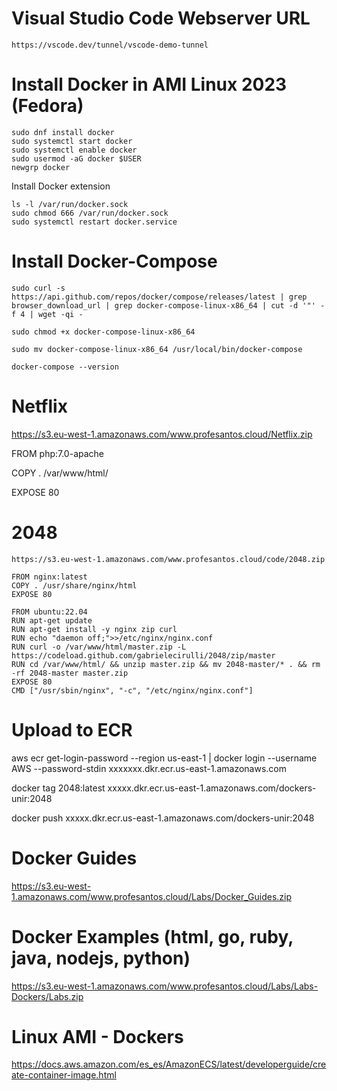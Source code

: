 # Visual Studio Code Webserver URL
```
https://vscode.dev/tunnel/vscode-demo-tunnel
```

# Install Docker in AMI Linux 2023 (Fedora)
```
sudo dnf install docker
sudo systemctl start docker
sudo systemctl enable docker
sudo usermod -aG docker $USER
newgrp docker
```

Install Docker extension
```
ls -l /var/run/docker.sock
sudo chmod 666 /var/run/docker.sock
sudo systemctl restart docker.service
```

# Install Docker-Compose
```
sudo curl -s https://api.github.com/repos/docker/compose/releases/latest | grep browser_download_url | grep docker-compose-linux-x86_64 | cut -d '"' -f 4 | wget -qi -
```
```
sudo chmod +x docker-compose-linux-x86_64
```
```
sudo mv docker-compose-linux-x86_64 /usr/local/bin/docker-compose
```
```
docker-compose --version
```

# Netflix

https://s3.eu-west-1.amazonaws.com/www.profesantos.cloud/Netflix.zip

FROM php:7.0-apache

COPY . /var/www/html/

EXPOSE 80

# 2048
```
https://s3.eu-west-1.amazonaws.com/www.profesantos.cloud/code/2048.zip    
```
```
FROM nginx:latest
COPY . /usr/share/nginx/html
EXPOSE 80
```
```
FROM ubuntu:22.04
RUN apt-get update
RUN apt-get install -y nginx zip curl
RUN echo "daemon off;">>/etc/nginx/nginx.conf
RUN curl -o /var/www/html/master.zip -L https://codeload.github.com/gabrielecirulli/2048/zip/master
RUN cd /var/www/html/ && unzip master.zip && mv 2048-master/* . && rm -rf 2048-master master.zip
EXPOSE 80
CMD ["/usr/sbin/nginx", "-c", "/etc/nginx/nginx.conf"]
```

# Upload to ECR

aws ecr get-login-password --region us-east-1 | docker login --username AWS --password-stdin xxxxxxx.dkr.ecr.us-east-1.amazonaws.com

docker tag 2048:latest xxxxx.dkr.ecr.us-east-1.amazonaws.com/dockers-unir:2048

docker push  xxxxx.dkr.ecr.us-east-1.amazonaws.com/dockers-unir:2048


# Docker Guides

https://s3.eu-west-1.amazonaws.com/www.profesantos.cloud/Labs/Docker_Guides.zip

# Docker Examples (html, go, ruby, java, nodejs, python)

https://s3.eu-west-1.amazonaws.com/www.profesantos.cloud/Labs/Labs-Dockers/Labs.zip


#  Linux AMI - Dockers

https://docs.aws.amazon.com/es_es/AmazonECS/latest/developerguide/create-container-image.html
